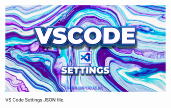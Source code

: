 <div id="top"></div>


<div style="text-align:center"><img src="images/cover_image.jpg" /></div>

VS Code Settings JSON file.
